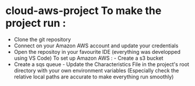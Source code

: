 # cloud-aws-project To make the project run : 

- Clone the git repository 
- Connect on your Amazon AWS account and update your credentials 
- Open the repositoy in your favourite IDE (everything was developped using VS Code) To set up Amazon AWS : - Create a s3 bucket 
- Create a sqs queue - Update the Characteristics File in the project's root directory with your own environment variables (Especially check the relative local paths are accurate to make everything run smoothly)
